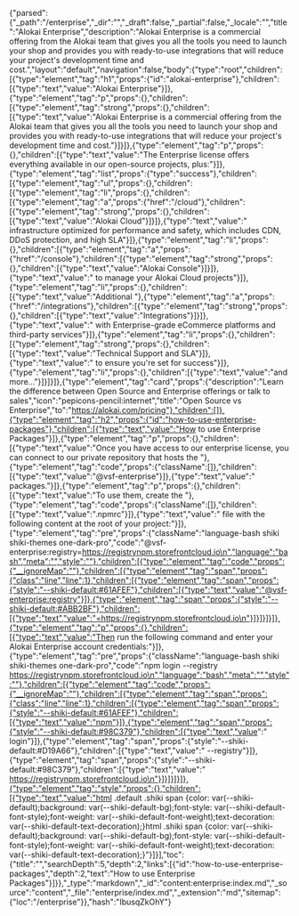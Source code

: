 {"parsed":{"_path":"/enterprise","_dir":"","_draft":false,"_partial":false,"_locale":"","title":"Alokai Enterprise","description":"Alokai Enterprise is a commercial offering from the Alokai team that gives you all the tools you need to launch your shop and provides you with ready-to-use integrations that will reduce your project's development time and cost.","layout":"default","navigation":false,"body":{"type":"root","children":[{"type":"element","tag":"h1","props":{"id":"alokai-enterprise"},"children":[{"type":"text","value":"Alokai Enterprise"}]},{"type":"element","tag":"p","props":{},"children":[{"type":"element","tag":"strong","props":{},"children":[{"type":"text","value":"Alokai Enterprise is a commercial offering from the Alokai team that gives you all the tools you need to launch your shop and provides you with ready-to-use integrations that will reduce your project's development time and cost."}]}]},{"type":"element","tag":"p","props":{},"children":[{"type":"text","value":"The Enterprise license offers everything available in our open-source projects, plus:"}]},{"type":"element","tag":"list","props":{"type":"success"},"children":[{"type":"element","tag":"ul","props":{},"children":[{"type":"element","tag":"li","props":{},"children":[{"type":"element","tag":"a","props":{"href":"/cloud"},"children":[{"type":"element","tag":"strong","props":{},"children":[{"type":"text","value":"Alokai Cloud"}]}]},{"type":"text","value":" infrastructure optimized for performance and safety, which includes CDN, DDoS protection, and high SLA"}]},{"type":"element","tag":"li","props":{},"children":[{"type":"element","tag":"a","props":{"href":"/console"},"children":[{"type":"element","tag":"strong","props":{},"children":[{"type":"text","value":"Alokai Console"}]}]},{"type":"text","value":" to manage your Alokai Cloud projects"}]},{"type":"element","tag":"li","props":{},"children":[{"type":"text","value":"Additional "},{"type":"element","tag":"a","props":{"href":"/integrations"},"children":[{"type":"element","tag":"strong","props":{},"children":[{"type":"text","value":"Integrations"}]}]},{"type":"text","value":" with Enterprise-grade eCommerce platforms and third-party services"}]},{"type":"element","tag":"li","props":{},"children":[{"type":"element","tag":"strong","props":{},"children":[{"type":"text","value":"Technical Support and SLA"}]},{"type":"text","value":" to ensure you're set for success"}]},{"type":"element","tag":"li","props":{},"children":[{"type":"text","value":"and more..."}]}]}]},{"type":"element","tag":"card","props":{"description":"Learn the difference between Open Source and Enterprise offerings or talk to sales","icon":"pepicons-pencil:internet","title":"Open Source vs Enterprise","to":"https://alokai.com/pricing"},"children":[]},{"type":"element","tag":"h2","props":{"id":"how-to-use-enterprise-packages"},"children":[{"type":"text","value":"How to use Enterprise Packages"}]},{"type":"element","tag":"p","props":{},"children":[{"type":"text","value":"Once you have access to our enterprise license, you can connect to our private repository that hosts the "},{"type":"element","tag":"code","props":{"className":[]},"children":[{"type":"text","value":"@vsf-enterprise"}]},{"type":"text","value":" packages."}]},{"type":"element","tag":"p","props":{},"children":[{"type":"text","value":"To use them, create the "},{"type":"element","tag":"code","props":{"className":[]},"children":[{"type":"text","value":".npmrc"}]},{"type":"text","value":" file with the following content at the root of your project:"}]},{"type":"element","tag":"pre","props":{"className":"language-bash shiki shiki-themes one-dark-pro","code":"@vsf-enterprise:registry=https://registrynpm.storefrontcloud.io\n","language":"bash","meta":"","style":""},"children":[{"type":"element","tag":"code","props":{"__ignoreMap":""},"children":[{"type":"element","tag":"span","props":{"class":"line","line":1},"children":[{"type":"element","tag":"span","props":{"style":"--shiki-default:#61AFEF"},"children":[{"type":"text","value":"@vsf-enterprise:registry"}]},{"type":"element","tag":"span","props":{"style":"--shiki-default:#ABB2BF"},"children":[{"type":"text","value":"=https://registrynpm.storefrontcloud.io\n"}]}]}]}]},{"type":"element","tag":"p","props":{},"children":[{"type":"text","value":"Then run the following command and enter your Alokai Enterprise account credentials:"}]},{"type":"element","tag":"pre","props":{"className":"language-bash shiki shiki-themes one-dark-pro","code":"npm login --registry https://registrynpm.storefrontcloud.io\n","language":"bash","meta":"","style":""},"children":[{"type":"element","tag":"code","props":{"__ignoreMap":""},"children":[{"type":"element","tag":"span","props":{"class":"line","line":1},"children":[{"type":"element","tag":"span","props":{"style":"--shiki-default:#61AFEF"},"children":[{"type":"text","value":"npm"}]},{"type":"element","tag":"span","props":{"style":"--shiki-default:#98C379"},"children":[{"type":"text","value":" login"}]},{"type":"element","tag":"span","props":{"style":"--shiki-default:#D19A66"},"children":[{"type":"text","value":" --registry"}]},{"type":"element","tag":"span","props":{"style":"--shiki-default:#98C379"},"children":[{"type":"text","value":" https://registrynpm.storefrontcloud.io\n"}]}]}]}]},{"type":"element","tag":"style","props":{},"children":[{"type":"text","value":"html .default .shiki span {color: var(--shiki-default);background: var(--shiki-default-bg);font-style: var(--shiki-default-font-style);font-weight: var(--shiki-default-font-weight);text-decoration: var(--shiki-default-text-decoration);}html .shiki span {color: var(--shiki-default);background: var(--shiki-default-bg);font-style: var(--shiki-default-font-style);font-weight: var(--shiki-default-font-weight);text-decoration: var(--shiki-default-text-decoration);}"}]}],"toc":{"title":"","searchDepth":5,"depth":2,"links":[{"id":"how-to-use-enterprise-packages","depth":2,"text":"How to use Enterprise Packages"}]}},"_type":"markdown","_id":"content:enterprise:index.md","_source":"content","_file":"enterprise/index.md","_extension":"md","sitemap":{"loc":"/enterprise"}},"hash":"IbusqZkOhY"}